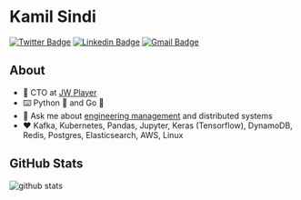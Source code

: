 # Kamil Sindi

[![Twitter Badge](https://img.shields.io/badge/-kamilsindi-1ca0f1?style=flat-square&logo=twitter&logoColor=white&link=https://twitter.com/kamilsindi)](https://twitter.com/kamilsindi)  [![Linkedin Badge](https://img.shields.io/badge/-kamilsindi-blue?style=flat-square&logo=Linkedin&logoColor=white&link=https://www.linkedin.com/in/kamilsindi//)](https://www.linkedin.com/in/kamilsindi/) [![Gmail Badge](https://img.shields.io/badge/-kamil@jwplayer.com-c14438?style=flat-square&logo=Gmail&logoColor=white&link=mailto:kamil@jwplayer.com)](mailto:kamil@jwplayer.com)

## About

- :office: CTO at [JW Player](https://www.jwplayer.com/)
- :keyboard: Python :snake: and Go :hamster:
- :speech_balloon: Ask me about [engineering management](https://github.com/ksindi/managers-playbook) and distributed systems
- :heart: Kafka, Kubernetes, Pandas, Jupyter, Keras (Tensorflow), DynamoDB, Redis, Postgres, Elasticsearch, AWS, Linux

## GitHub Stats

![github stats](https://github-readme-stats.vercel.app/api?username=ksindi&show_icons=true&count_private=true&hide_title=true&hide=stars)
